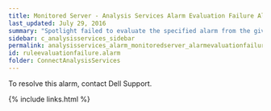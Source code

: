```yaml
---
title: ﻿Monitored Server - Analysis Services Alarm Evaluation Failure Alarm
last_updated: July 29, 2016
summary: "Spotlight failed to evaluate the specified alarm from the given collection."
sidebar: c_analysisservices_sidebar
permalink: analysisservices_alarm_monitoredserver_alarmevaluationfailure.html
id: ruleevaluationfailure.alarm
folder: ConnectAnalysisServices
---
```



To resolve this alarm, contact Dell Support.


{% include links.html %}
